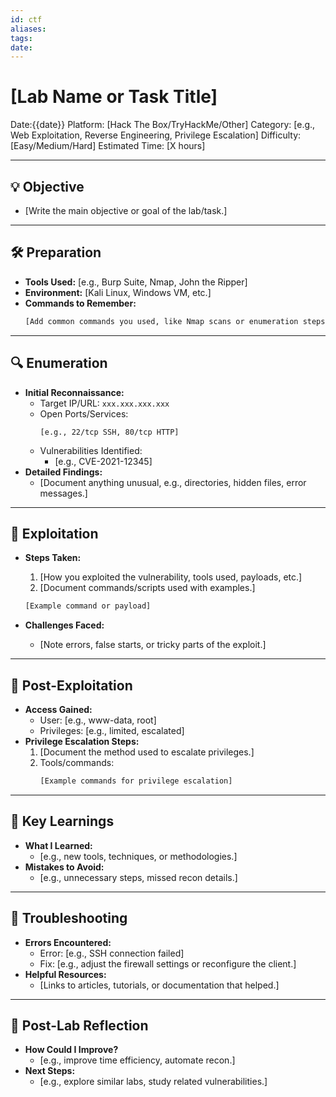 ```yaml
---
id: ctf
aliases: 
tags: 
date:
---
```


# [Lab Name or Task Title]

Date:{{date}}
Platform: [Hack The Box/TryHackMe/Other]
Category: [e.g., Web Exploitation, Reverse Engineering, Privilege Escalation]
Difficulty: [Easy/Medium/Hard]
Estimated Time: [X hours]

---

## 💡 **Objective**

- [Write the main objective or goal of the lab/task.]

---

## 🛠️ **Preparation**

- **Tools Used:** [e.g., Burp Suite, Nmap, John the Ripper]
- **Environment:** [Kali Linux, Windows VM, etc.]
- **Commands to Remember:**
  ```bash
  [Add common commands you used, like Nmap scans or enumeration steps]
  ```

---

## 🔍 **Enumeration**

- **Initial Reconnaissance:**
  - Target IP/URL: `xxx.xxx.xxx.xxx`
  - Open Ports/Services:
    ```plaintext
    [e.g., 22/tcp SSH, 80/tcp HTTP]
    ```
  - Vulnerabilities Identified:
    - [e.g., CVE-2021-12345]
- **Detailed Findings:**
  - [Document anything unusual, e.g., directories, hidden files, error messages.]

---

## 🧩 **Exploitation**

- **Steps Taken:**

  1. [How you exploited the vulnerability, tools used, payloads, etc.]
  2. [Document commands/scripts used with examples.]

  ```bash
  [Example command or payload]
  ```

- **Challenges Faced:**
  - [Note errors, false starts, or tricky parts of the exploit.]

---

## 🚀 **Post-Exploitation**

- **Access Gained:**
  - User: [e.g., www-data, root]
  - Privileges: [e.g., limited, escalated]
- **Privilege Escalation Steps:**
  1. [Document the method used to escalate privileges.]
  2. Tools/commands:
     ```bash
     [Example commands for privilege escalation]
     ```

---

## 📝 **Key Learnings**

- **What I Learned:**
  - [e.g., new tools, techniques, or methodologies.]
- **Mistakes to Avoid:**
  - [e.g., unnecessary steps, missed recon details.]

---

## 🔧 **Troubleshooting**

- **Errors Encountered:**
  - Error: [e.g., SSH connection failed]
  - Fix: [e.g., adjust the firewall settings or reconfigure the client.]
- **Helpful Resources:**
  - [Links to articles, tutorials, or documentation that helped.]

---

## 🎯 **Post-Lab Reflection**

- **How Could I Improve?**
  - [e.g., improve time efficiency, automate recon.]
- **Next Steps:**
  - [e.g., explore similar labs, study related vulnerabilities.]

